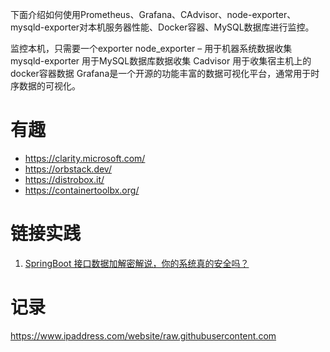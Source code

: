 下面介绍如何使用Prometheus、Grafana、CAdvisor、node-exporter、mysqld-exporter对本机服务器性能、Docker容器、MySQL数据库进行监控。

监控本机，只需要一个exporter
node_exporter – 用于机器系统数据收集
mysqld-exporter 用于MySQL数据库数据收集
Cadvisor 用于收集宿主机上的docker容器数据
Grafana是一个开源的功能丰富的数据可视化平台，通常用于时序数据的可视化。

# 有趣

- https://clarity.microsoft.com/
- https://orbstack.dev/
- https://distrobox.it/
- https://containertoolbx.org/

# 链接实践

1. [SpringBoot 接口数据加解密解说，你的系统真的安全吗？](https://mp.weixin.qq.com/s/OkduNOtgTx7Tb-oY7t0wfg)



# 记录

https://www.ipaddress.com/website/raw.githubusercontent.com
